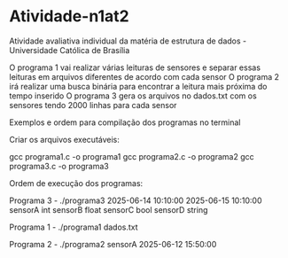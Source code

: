 # Atividade-n1at2
Atividade avaliativa individual da matéria de estrutura de dados - Universidade Católica de Brasília

O programa 1 vai realizar várias leituras de sensores e separar essas leituras em arquivos diferentes de acordo com cada sensor
O programa 2 irá realizar uma busca binária para encontrar a leitura mais próxima do tempo inserido
O programa 3 gera os arquivos no dados.txt com os sensores tendo 2000 linhas para cada sensor


Exemplos e ordem para compilação dos programas no terminal

Criar os arquivos executáveis:

gcc programa1.c -o programa1
gcc programa2.c -o programa2
gcc programa3.c -o programa3


Ordem de execução dos programas:

Programa 3 - ./programa3 2025-06-14 10:10:00 2025-06-15 10:10:00 sensorA int sensorB float sensorC bool sensorD string

Programa 1 - ./programa1 dados.txt

Programa 2 - ./programa2 sensorA 2025-06-12 15:50:00
